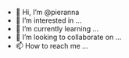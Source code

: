 - 👋 Hi, I’m @pieranna
- 👀 I’m interested in ...
- 🌱 I’m currently learning ...
- 💞️ I’m looking to collaborate on ...
- 📫 How to reach me ...

<!---
pieranna/pieranna is a ✨ special ✨ repository because its `README.md` (this file) appears on your GitHub profile.
You can click the Preview link to take a look at your changes.
--->
